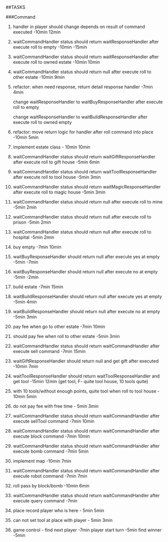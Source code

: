 ##TASKS

###Command

1. handler in player should change depends on result of command executed  -10min 12min

3. waitCommandHandler status should return waitResponseHandler after execute roll to empty  -10min -15min

4. waitCommandHandler status should return waitResponseHandler after execute roll to owned estate  -10min 10min

5. waitCommandHandler status should return null after execute roll to other estate  -10min 9min

6. refactor: when need response, return detail response handler  -7min 4min

    change waitResponseHandler to waitBuyResponseHandler after execute roll to empty
    
    change waitResponseHandler to waitBuildResponseHandler after execute roll to owned empty
    
7. refactor: move return logic for handler after roll command into place  -10min 5min

8. implement estate class  - 10min 10min

7. waitCommandHandler status should return waitGiftResponseHandler after execute roll to gift house  -5min 6min

8. waitCommandHandler status should return waitToolResponseHandler after execute roll to tool house  -5min 3min

12. waitCommandHandler status should return waitMagicResponseHandler after execute roll to magic house  -5min 3min

9. waitCommandHandler status should return null after execute roll to mine  -5min 2min

10. waitCommandHandler status should return null after execute roll to prison  -5min 2min

11. waitCommandHandler status should return null after execute roll to hospital  -5min 2min

12. buy empty -7min 10min

5. waitBuyResponseHandler should return null after execute yes at empty -5min -7min

6. waitBuyResponseHandler should return null after execute no at empty  -5min -2min

13. build estate -7min 15min

5. waitBuildResponseHandler should return null after execute yes at empty -5min 4min

6. waitBuildResponseHandler should return null after execute no at empty  -5min 3min

14. pay fee when go to other estate -7min 10min

15. should pay fee when roll to other estate -5min 3min

13. waitCommandHandler status should return waitCommandHandler after execute sell command  -7min 15min

14. waitGiftResponseHandler should return null and get gift after executed -10min 7min

15. waitToolResponseHandler should return waitToolResponseHandler and get tool -15min 12min
    (get tool, F- quite tool house, 10 tools quite)

16. with 10 tools/without enough points, quite tool when roll to tool house - 10min 5min

17. do not pay fee with free time - 5min 3min

14. waitCommandHandler status should return waitCommandHandler after execute sellTool command  -7min 10min

15. waitCommandHandler status should return waitCommandHandler after execute block command  -7min 10min

16. waitCommandHandler status should return waitCommandHandler after execute bomb command  -7min 5min

17. implement map -10min 7min

17. waitCommandHandler status should return waitCommandHandler after execute robot command  -7min 7min

18. roll pass by block/bomb -10min 6min

18. waitCommandHandler status should return waitCommandHandler after execute query command  -7min

19. place record player who is here - 5min 5min

20. can not set tool at place with player - 5min 3min

19. game control - find next player  -7min
                   player start turn -5min
                   find winner  -5min


